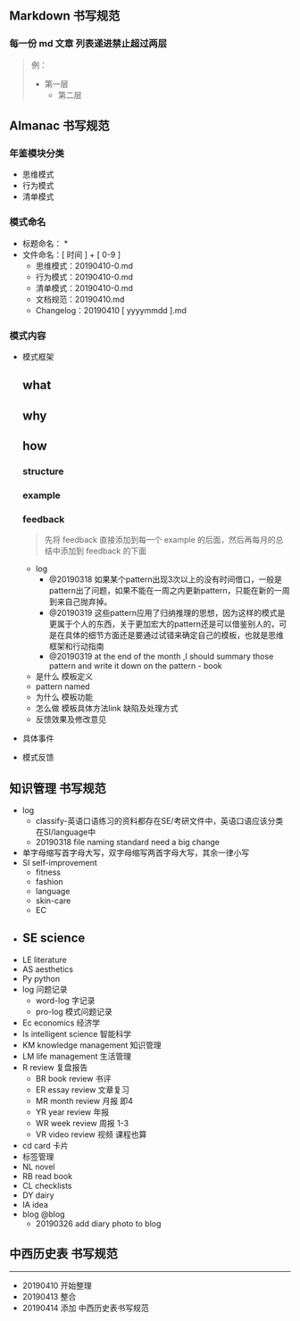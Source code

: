## Markdown 书写规范

### 每一份 md 文章 列表递进禁止超过两层

> 例：
>
> - 第一层
>   - 第二层

## Almanac 书写规范

### 年鉴模块分类

* 思维模式
* 行为模式
* 清单模式

### 模式命名

* 标题命名：
  * 
* 文件命名：[ 时间 ] + [ 0-9 ]
  * 思维模式：20190410-0.md
  * 行为模式：20190410-0.md
  * 清单模式：20190410-0.md
  * 文档规范：20190410.md
  * Changelog：20190410 [ yyyymmdd ].md

### 模式内容

* 模式框架

  ## what

  ## why

  ## how

  ### structure

  ### example

  ### feedback 

  > 先将 feedback 直接添加到每一个 example 的后面，然后再每月的总结中添加到 feedback 的下面

  - log
    - @20190318 如果某个pattern出现3次以上的没有时间借口，一般是pattern出了问题，如果不能在一周之内更新pattern，只能在新的一周到来自己抛弃掉。
    - @20190319 这些pattern应用了归纳推理的思想，因为这样的模式是更属于个人的东西，关于更加宏大的pattern还是可以借鉴别人的，可是在具体的细节方面还是要通过试错来确定自己的模板，也就是思维框架和行动指南
    - @20190319  at the end of the month ,I should summary those pattern and write it down on the pattern - book
  - 是什么 模板定义
  - pattern named
  - 为什么 模板功能
  - 怎么做 模板具体方法link 缺陷及处理方式
  - 反馈效果及修改意见

* 具体事件

* 模式反馈

## 知识管理 书写规范

- log
  - classify-英语口语练习的资料都存在SE/考研文件中，英语口语应该分类在SI/language中
  - 20190318 file naming standard need a big change 
- 单字母缩写首字母大写，双字母缩写两首字母大写，其余一律小写
- SI self-improvement
  - fitness
  - fashion
  - language
  - skin-care
  - EC
- SE science
  - 
- LE literature
- AS aesthetics
- Py python
- log 问题记录
  - word-log 字记录
  - pro-log 模式问题记录
- Ec economics 经济学
- Is intelligent science 智能科学
- KM knowledge management 知识管理
- LM life management  生活管理
- R review 复盘报告
  - BR book review 书评
  - ER essay review 文章复习
  - MR month review 月报 即4
  - YR year review 年报
  - WR week review 周报 1-3
  - VR video review  视频 课程也算
- cd  card 卡片
- 标签管理
- NL novel
- RB read book
- CL checklists
- DY dairy
- IA idea
- blog @blog
  - 20190326 add diary photo to blog 

## 中西历史表 书写规范



---

- 20190410 开始整理
- 20190413 整合
- 20190414 添加 中西历史表书写规范 

